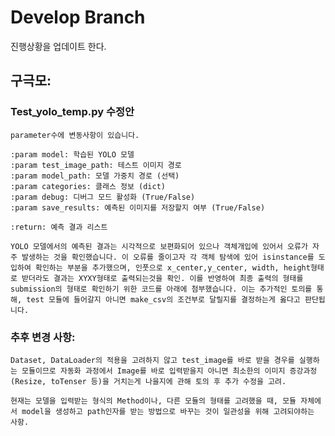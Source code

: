 # Develop Branch

진행상황을 업데이트 한다.


## 구극모:
### Test_yolo_temp.py 수정안

    parameter수에 변동사항이 있습니다.

    :param model: 학습된 YOLO 모델
    :param test_image_path: 테스트 이미지 경로
    :param model_path: 모델 가중치 경로 (선택)
    :param categories: 클래스 정보 (dict)
    :param debug: 디버그 모드 활성화 (True/False)
    :param save_results: 예측된 이미지를 저장할지 여부 (True/False)

    :return: 예측 결과 리스트

    YOLO 모델에서의 예측된 결과는 시각적으로 보편화되어 있으나 객체개입에 있어서 오류가 자주 발생하는 것을 확인했습니다. 이 오류를 줄이고자 각 객체 탐색에 있어 isinstance를 도입하여 확인하는 부분을 추가했으며, 인풋으로 x_center,y_center, width, height형태로 받더라도 결과는 XYXY형태로 출력되는것을 확인. 이를 반영하여 최종 출력의 형태를 submission의 형태로 확인하기 위한 코드를 아래에 첨부했습니다. 이는 추가적인 토의를 통해, test 모듈에 들어갈지 아니면 make_csv의 조건부로 달릴지를 결정하는게 옳다고 판단됩니다.


### 추후 변경 사항:

    Dataset, DataLoader의 적용을 고려하지 않고 test_image를 바로 받을 경우를 실행하는 모듈이므로 자동화 과정에서 Image를 바로 입력받을지 아니면 최소한의 이미지 증강과정 (Resize, toTenser 등)을 거치는게 나을지에 관해 토의 후 추가 수정을 고려.

    현재는 모델을 입력받는 형식의 Method이나, 다른 모듈의 형태를 고려했을 때, 모듈 자체에서 model을 생성하고 path인자를 받는 방법으로 바꾸는 것이 일관성을 위해 고려되야하는 사항.